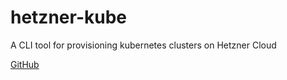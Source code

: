 # hetzner-kube

A CLI tool for provisioning kubernetes clusters on Hetzner Cloud

[GitHub](https://github.com/xetys/hetzner-kube)
